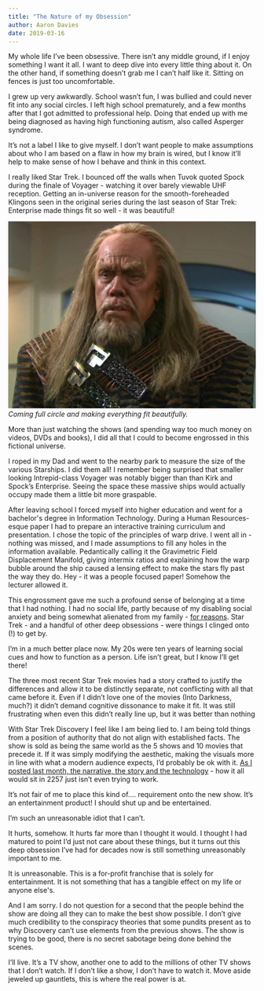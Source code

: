 ```yaml
---
title: "The Nature of my Obsession"
author: Aaron Davies
date: 2019-03-16
---
```


My whole life I’ve been obsessive. There isn’t any middle ground, if I enjoy something I want it all. I want to deep dive into every little thing about it. On the other hand, if something doesn’t grab me I can’t half like it. Sitting on fences is just too uncomfortable.

I grew up very awkwardly. School wasn’t fun, I was bullied and could never fit into any social circles. I left high school prematurely, and a few months after that I got admitted to professional help. Doing that ended up with me being diagnosed as having high functioning autism, also called Asperger syndrome.

It’s not a label I like to give myself. I don’t want people to make assumptions about who I am based on a flaw in how my brain is wired, but I know it’ll help to make sense of how I behave and think in this context.<!-- more -->

I really liked Star Trek. I bounced off the walls when Tuvok quoted Spock during the finale of Voyager - watching it over barely viewable UHF reception. Getting an in-universe reason for the smooth-foreheaded Klingons seen in the original series during the last season of Star Trek: Enterprise made things fit so well - it was beautiful! 

[![Smooth.](../../media/images/blog/smoothhead.jpg)](/assets/static/src/media/images/blog/smoothhead.jpg)
_Coming full circle and making everything fit beautifully._

More than just watching the shows (and spending way too much money on videos, DVDs and books), I did all that I could to become engrossed in this fictional universe.

I roped in my Dad and went to the nearby park to measure the size of the various Starships. I did them all! I remember being surprised that smaller looking Intrepid-class Voyager was notably bigger than than Kirk and Spock’s Enterprise. Seeing the space these massive ships would actually occupy made them a little bit more graspable.

After leaving school I forced myself into higher education and went for a bachelor's degree in Information Technology. During a Human Resources-esque paper I had to prepare an interactive training curriculum and presentation. I chose the topic of the principles of warp drive. I went all in - nothing was missed, and I made assumptions to fill any holes in the information available. Pedantically calling it the Gravimetric Field Displacement Manifold, giving intermix ratios and explaining how the warp bubble around the ship caused a lensing effect to make the stars fly past the way they do. Hey - it was a people focused paper! Somehow the lecturer allowed it.

This engrossment gave me such a profound sense of belonging at a time that I had nothing. I had no social life, partly because of my disabling social anxiety and being somewhat alienated from my family - [for reasons](/blog/2016/09/01/coming-out). Star Trek - and a handful of other deep obsessions - were things I clinged onto (!) to get by.

I’m in a much better place now. My 20s were ten years of learning social cues and how to function as a person. Life isn’t great, but I know I’ll get there!

The three most recent Star Trek movies had a story crafted to justify the differences and allow it to be distinctly separate, not conflicting with all that came before it.  Even if I didn’t love one of the movies (Into Darkness, much?) it didn’t demand cognitive dissonance to make it fit. It was still frustrating when even this didn’t really line up, but it was better than nothing

With Star Trek Discovery I feel like I am being lied to. I am being told things from a position of authority that do not align with established facts. The show is sold as being the same world as the 5 shows and 10 movies that precede it. If it was simply modifying the aesthetic, making the visuals more in line with what a modern audience expects, I’d probably be ok with it. [As I posted last month, the narrative, the story and the technology](/blog/2019/02/27/the-trouble-with-star-trek-discovery) - how it all would sit in 2257 just isn’t even trying to work.

It’s not fair of me to place this kind of…. requirement onto the new show. It’s an entertainment product! I should shut up and be entertained. 

I’m such an unreasonable idiot that I can’t. 

It hurts, somehow. It hurts far more than I thought it would. I thought I had matured to point I’d just not care about these things, but it turns out this deep obsession I’ve had for decades now is still something unreasonably important to me.

It is unreasonable. This is a for-profit franchise that is solely for entertainment. It is not something that has a tangible effect on my life or anyone else's.

And I am sorry. I do not question for a second that the people behind the show are doing all they can to make the best show possible. I don’t give much credibility to the conspiracy theories that some pundits present as to why Discovery can’t use elements from the previous shows. The show is trying to be good, there is no secret sabotage being done behind the scenes.

I’ll live. It’s a TV show, another one to add to the millions of other TV shows that I don’t watch. If I don’t like a show, I don’t have to watch it. Move aside jeweled up gauntlets, this is where the real power is at.